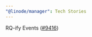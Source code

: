 ```yaml
---
"@linode/manager": Tech Stories
---
```


RQ-ify Events ([#9416](https://github.com/linode/manager/pull/9416))
